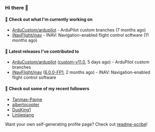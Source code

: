 ### Hi there 👋

#### 👷 Check out what I'm currently working on

- [ArduCustom/ardupilot](https://github.com/ArduCustom/ardupilot) - ArduPilot custom branches (7 months ago)
- [iNavFlight/inav](https://github.com/iNavFlight/inav) - INAV: Navigation-enabled flight control software (11 months ago)

#### 🔭 Latest releases I've contributed to

- [ArduCustom/ardupilot](https://github.com/ArduCustom/ardupilot) ([custom-v11.0](https://github.com/ArduCustom/ardupilot/releases/tag/custom-v11.0), 5 days ago) - ArduPilot custom branches
- [iNavFlight/inav](https://github.com/iNavFlight/inav) ([6.0.0-FP1](https://github.com/iNavFlight/inav/releases/tag/6.0.0-FP1), 2 months ago) - INAV: Navigation-enabled flight control software

#### 👯 Check out some of my recent followers

- [Tanmax-Payne](https://github.com/Tanmax-Payne)
- [albertocopter](https://github.com/albertocopter)
- [DusKing1](https://github.com/DusKing1)
- [Linjieqiang](https://github.com/Linjieqiang)

Want your own self-generating profile page? Check out [readme-scribe](https://github.com/muesli/readme-scribe)!
